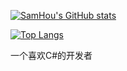 [![SamHou's GitHub stats](https://github-readme-stats-samhou0.vercel.app/api?username=samhou0&theme=tokyonight)](https://github.com/anuraghazra/github-readme-stats)

[![Top Langs](https://github-readme-stats-samhou0.vercel.app/api/top-langs/?username=SamHou0&hide=html,css&theme=tokyonight)](https://github.com/anuraghazra/github-readme-stats)

一个喜欢C#的开发者
<!---
SamHou0/SamHou0 is a ✨ special ✨ repository because its `README.md` (this file) appears on your GitHub profile.
You can click the Preview link to take a look at your changes.
--->
